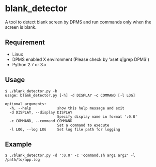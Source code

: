 # blank_detector

A tool to detect blank screen by DPMS and run commands only when the screen is blank.

## Requirement

- Linux
- DPMS enabled X environment (Please check by 'xset q|grep DPMS')
- Python 2.7 or 3.x

## Usage

```
$ ./blank_detector.py -h
usage: blank_detector.py [-h] -d DISPLAY -c COMMAND [-l LOG]

optional arguments:
  -h, --help            show this help message and exit
  -d DISPLAY, --display DISPLAY
                        Specify display name in format ':0.0'
  -c COMMAND, --command COMMAND
                        Set a command to execute
  -l LOG, --log LOG     Set log file path for logging
```

## Example

```
$ ./blank_detector.py -d ':0.0' -c 'command.sh arg1 arg2' -l /path/to/app.log
```
